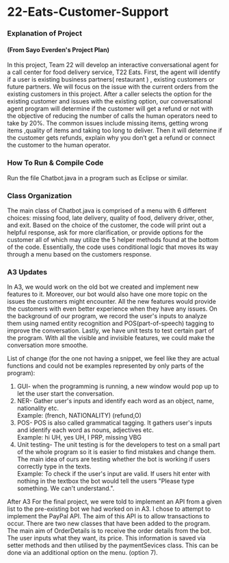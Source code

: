 # 22-Eats-Customer-Support
### Explanation of Project
#### (From Sayo Everden's Project Plan)
In this project, Team 22 will develop an interactive conversational agent for a call center for food delivery service, T22 Eats. First, the agent will identify if a user is existing business partners( restaurant ) , existing customers or future partners. We will focus on the issue with the current orders from the existing customers in this project. After a caller selects the option for the existing customer and issues with the existing option, our conversational agent program will determine if the customer will get a refund or not with the objective of reducing the number of calls the human operators need to take by 20%.  The common issues include missing items, getting wrong items ,quality of items and taking too long to deliver. Then it will determine if the customer gets refunds, explain why you don’t get a refund or connect the customer to the human operator. 

### How To Run & Compile Code
Run the file Chatbot.java in a program such as Eclipse or similar. 

### Class Organization
The main class of Chatbot.java is comprised of a menu with 6 different choices: missing food, late delivery, quality of food, delivery driver, other, and exit. Based on the choice of the customer, the code will print out a helpful response, ask for more clarification, or provide options for the customer all of which may utilize the 5 helper methods found at the bottom of the code. Essentially, the code uses conditional logic that moves its way through a menu based on the customers response.
### A3 Updates
In A3, we would work on the old bot we created and implement new features to it. Moreover, our bot would also have one more topic on the issues the customers might encounter. All the new features would provide the customers with even better experience when they have any issues. On the background of our program, we record the user's inputs to analyze them using named entity recognition and POS(part-of-speech) tagging to improve the conversation. Lastly, we have unit tests to test certain part of the program. With all the visible and invisible features, we could make the conversation more smoothe.

List of change (for the one not having a snippet, we feel like they are actual functions and could not be examples represented by only parts of the program):
1. GUI- when the programming is running, a new window would pop up to let the user start the conversation.
2. NER- Gather user's inputs and identify each word as an object, name, nationality etc.\
Example: (french, NATIONALITY) (refund,O) 
4. POS- POS is also called grammatical tagging. It gathers user's inputs and identify each word as nouns, adjectives etc.\
Example: hi   UH, yes   UH, I   PRP, missing VBG
5. Unit testing- The unit testing is for the developers to test on a small part of the whole program so it is easier to find mistakes and change them. The main idea of ours are testing whether the bot is working if users correctly type in the texts.\
Example: To check if the user's input are valid. If users hit enter with nothing in the textbox the bot would tell the users "Please type something. We can't understand.".

After A3
For the final project, we were told to implement an API from a given list to the pre-existing bot we had worked on in A3.
I chose to attempt to implement the PayPal API. The aim of this API is to allow transactions to occur. There are two new classes that have been added to the program. The main aim of OrderDetails is to receive the order details from the bot. The user inputs what they want, its price. This information is saved via setter methods and then utilised by the paymentSevices class. This can be done via an additional option on the menu. (option 7). 
